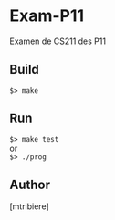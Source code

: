 # Exam-P11
Examen de CS211 des P11

## Build
``
$> make
``

## Run
``
$> make test
``  
or  
``
$> ./prog
``

## Author
[mtribiere]
